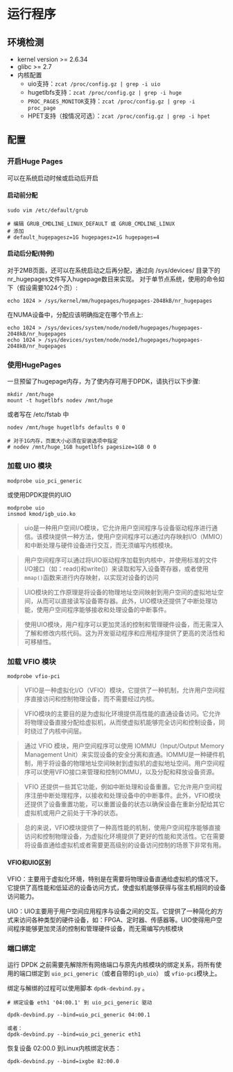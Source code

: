 # 运行程序

## 环境检测

- kernel version >= 2.6.34
- glibc >= 2.7
- 内核配置
    - uio支持：`zcat /proc/config.gz | grep -i uio`
    - hugetlbfs支持：`zcat /proc/config.gz | grep -i huge`
    - `PROC_PAGES_MONITOR`支持：`zcat /proc/config.gz | grep -i proc_page`
    - HPET支持（按情况可选）：`zcat /proc/config.gz | grep -i hpet`

## 配置

### 开启Huge Pages

可以在系统启动时候或启动后开启

#### 启动前分配

```shell
sudo vim /etc/default/grub

# 编辑 GRUB_CMDLINE_LINUX_DEFAULT 或 GRUB_CMDLINE_LINUX
# 添加
# default_hugepagesz=1G hugepagesz=1G hugepages=4
```

#### 启动后分配(特例)

对于2MB页面，还可以在系统启动之后再分配，通过向 /sys/devices/ 目录下的nr_hugepages文件写入hugepage数目来实现。 对于单节点系统，使用的命令如下（假设需要1024个页）:

```shell
echo 1024 > /sys/kernel/mm/hugepages/hugepages-2048kB/nr_hugepages
```

在NUMA设备中，分配应该明确指定在哪个节点上:

```shell
echo 1024 > /sys/devices/system/node/node0/hugepages/hugepages-2048kB/nr_hugepages
echo 1024 > /sys/devices/system/node/node1/hugepages/hugepages-2048kB/nr_hugepages
```

### 使用HugePages

一旦预留了hugepage内存，为了使内存可用于DPDK，请执行以下步骤:

```shell
mkdir /mnt/huge
mount -t hugetlbfs nodev /mnt/huge
```

或者写在 /etc/fstab 中

```
nodev /mnt/huge hugetlbfs defaults 0 0

# 对于1G内存，页面大小必须在安装选项中指定
# nodev /mnt/huge_1GB hugetlbfs pagesize=1GB 0 0
```

### 加载 UIO 模块

```shell
modprobe uio_pci_generic
```

或使用DPDK提供的UIO

```
modprobe uio
insmod kmod/igb_uio.ko
```

> uio是一种用户空间I/O模块，它允许用户空间程序与设备驱动程序进行通信。该模块提供一种方法，使用户空间程序可以通过内存映射I/O（MMIO）和中断处理与硬件设备进行交互，而无须编写内核模块。

> 用户空间程序可以通过将UIO驱动程序加载到内核中，并使用标准的文件I/O接口（如：read()和write()）来读取和写入设备寄存器，或者使用`mmap()`函数来进行内存映射，以实现对设备的访问

> UIO模块的工作原理是将设备的物理地址空间映射到用户空间的虚拟地址空间，从而可以直接读写设备寄存器。此外，UIO模块还提供了中断处理功能，使用户空间程序能够接收和处理设备的中断事件。

> 使用UIO模块，用户程序可以更加灵活的控制和管理硬件设备，而无需深入了解和修改内核代码。这为开发驱动程序和应用程序提供了更高的灵活性和可移植性。

### 加载 VFIO 模块

```
modprobe vfio-pci
```

> VFIO是一种虚拟化I/O（VFIO）模块，它提供了一种机制，允许用户空间程序直接访问和控制物理设备，而不需要经过内核。

> VFIO模块的主要目的是为虚拟化环境提供高性能的直通设备访问。它允许将物理设备直接分配给虚拟机，从而使虚拟机能够完全访问和控制设备，同时绕过了内核中间层。

> 通过 VFIO 模块，用户空间程序可以使用 IOMMU（Input/Output Memory Management Unit）来实现设备的安全分离和直通。IOMMU是一种硬件机制，用于将设备的物理地址空间映射到虚拟机的虚拟地址空间。用户空间程序可以使用VFIO接口来管理和控制IOMMU，以及分配和释放设备资源。

> VFIO 还提供一些其它功能，例如中断处理和设备重置。它允许用户空间程序注册中断处理程序，以接收和处理设备中的中断事件。此外，VFIO模块还提供了设备重置功能，可以重置设备的状态以确保设备在重新分配给其它虚拟机或用户之前处于干净的状态。

> 总的来说，VFIO模块提供了一种高性能的机制，使用户空间程序能够直接访问和控制物理设备，为虚拟化环境提供了更好的性能和灵活性。它在需要将设备直通给虚拟机或者需要更高级别的设备访问控制的场景下非常有用。

#### VFIO和UIO区别

VFIO：主要用于虚拟化环境，特别是在需要将物理设备直通给虚拟机的情况下。它提供了高性能和低延迟的设备访问方式，使虚拟机能够获得与宿主机相同的设备访问能力。

UIO：UIO主要用于用户空间应用程序与设备之间的交互。它提供了一种简化的方式来访问各种类型的硬件设备，如：FPGA、定时器、传感器等。UIO使得用户空间程序能够更加灵活的控制和管理硬件设备，而无需编写内核模块

### 端口绑定

运行 DPDK 之前需要先解除所有网络端口与原先内核模块的绑定关系，将所有使用的端口绑定到 `uio_pci_generic`（或者自带的`igb_uio`） 或 `vfio-pci`模块上。

绑定与解绑的过程可以使用脚本 `dpdk-devbind.py` 。

```shell
# 绑定设备 eth1 '04:00.1' 到 uio_pci_generic 驱动

dpdk-devbind.py --bind=uio_pci_generic 04:00.1

或者：
dpdk-devbind.py --bind=uio_pci_generic eth1
```

恢复设备 02:00.0 到Linux内核绑定状态：

```shell
dpdk-devbind.py --bind=ixgbe 82:00.0
```
